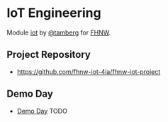 # IoT Engineering
Module [iot](https://www.fhnw.ch/de/studium/module/9280188) by [@tamberg](https://twitter.com/tamberg) for [FHNW](https://www.fhnw.ch/).

## Project Repository
- https://github.com/fhnw-iot-4ia/fhnw-iot-project

## Demo Day
- [Demo Day](http://www.tamberg.org/fhnw/2019/IoT14DemoDay.pdf) TODO
